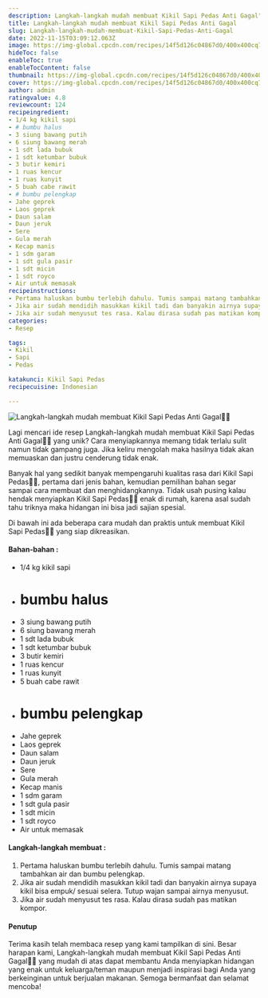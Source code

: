 ```yaml
---
description: Langkah-langkah mudah membuat Kikil Sapi Pedas Anti Gagal"
title: Langkah-langkah mudah membuat Kikil Sapi Pedas Anti Gagal
slug: Langkah-langkah-mudah-membuat-Kikil-Sapi-Pedas-Anti-Gagal
date: 2022-11-15T03:09:12.063Z
image: https://img-global.cpcdn.com/recipes/14f5d126c04867d0/400x400cq70/photo.jpg
hideToc: false
enableToc: true
enableTocContent: false
thumbnail: https://img-global.cpcdn.com/recipes/14f5d126c04867d0/400x400cq70/photo.jpg
cover: https://img-global.cpcdn.com/recipes/14f5d126c04867d0/400x400cq70/photo.jpg
author: admin
ratingvalue: 4.8
reviewcount: 124
recipeingredient:
- 1/4 kg kikil sapi
- # bumbu halus
- 3 siung bawang putih
- 6 siung bawang merah
- 1 sdt lada bubuk
- 1 sdt ketumbar bubuk
- 3 butir kemiri
- 1 ruas kencur
- 1 ruas kunyit
- 5 buah cabe rawit
- # bumbu pelengkap
- Jahe geprek
- Laos geprek
- Daun salam
- Daun jeruk
- Sere
- Gula merah
- Kecap manis
- 1 sdm garam
- 1 sdt gula pasir
- 1 sdt micin
- 1 sdt royco
- Air untuk memasak
recipeinstructions:
- Pertama haluskan bumbu terlebih dahulu. Tumis sampai matang tambahkan air dan bumbu pelengkap.
- Jika air sudah mendidih masukkan kikil tadi dan banyakin airnya supaya kikil bisa empuk/ sesuai selera. Tutup wajan sampai airnya menyusut.
- Jika air sudah menyusut tes rasa. Kalau dirasa sudah pas matikan kompor.
categories:
- Resep

tags:
- Kikil
- Sapi
- Pedas

katakunci: Kikil Sapi Pedas
recipecuisine: Indonesian

---
```


![Langkah-langkah mudah membuat Kikil Sapi Pedas Anti Gagal👩‍🍳](https://img-global.cpcdn.com/recipes/14f5d126c04867d0/400x400cq70/photo.jpg)

Lagi mencari ide resep Langkah-langkah mudah membuat Kikil Sapi Pedas Anti Gagal👩‍🍳 yang unik? Cara menyiapkannya memang tidak terlalu sulit namun tidak gampang juga. Jika keliru mengolah maka hasilnya tidak akan memuaskan dan justru cenderung tidak enak.

Banyak hal yang sedikit banyak mempengaruhi kualitas rasa dari Kikil Sapi Pedas👩‍🍳, pertama dari jenis bahan, kemudian pemilihan bahan segar sampai cara membuat dan menghidangkannya. Tidak usah pusing kalau hendak menyiapkan Kikil Sapi Pedas👩‍🍳 enak di rumah, karena asal sudah tahu triknya maka hidangan ini bisa jadi sajian spesial.

Di bawah ini ada beberapa cara mudah dan praktis untuk membuat Kikil Sapi Pedas👩‍🍳 yang siap dikreasikan.

<!--inarticleads1-->

#### Bahan-bahan :

- 1/4 kg kikil sapi
- # bumbu halus
- 3 siung bawang putih
- 6 siung bawang merah
- 1 sdt lada bubuk
- 1 sdt ketumbar bubuk
- 3 butir kemiri
- 1 ruas kencur
- 1 ruas kunyit
- 5 buah cabe rawit
- # bumbu pelengkap
- Jahe geprek
- Laos geprek
- Daun salam
- Daun jeruk
- Sere
- Gula merah
- Kecap manis
- 1 sdm garam
- 1 sdt gula pasir
- 1 sdt micin
- 1 sdt royco
- Air untuk memasak

<!--inarticleads2-->

#### Langkah-langkah membuat :

1. Pertama haluskan bumbu terlebih dahulu. Tumis sampai matang tambahkan air dan bumbu pelengkap.
1. Jika air sudah mendidih masukkan kikil tadi dan banyakin airnya supaya kikil bisa empuk/ sesuai selera. Tutup wajan sampai airnya menyusut.
1. Jika air sudah menyusut tes rasa. Kalau dirasa sudah pas matikan kompor.

#### Penutup

Terima kasih telah membaca resep yang kami tampilkan di sini. Besar harapan kami, Langkah-langkah mudah membuat Kikil Sapi Pedas Anti Gagal👩‍🍳 yang mudah di atas dapat membantu Anda menyiapkan hidangan yang enak untuk keluarga/teman maupun menjadi inspirasi bagi Anda yang berkeinginan untuk berjualan makanan. Semoga bermanfaat dan selamat mencoba!